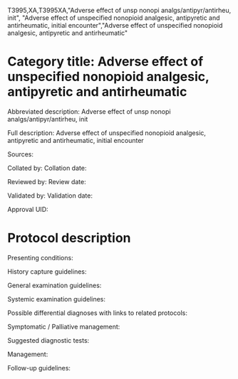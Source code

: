 T3995,XA,T3995XA,"Adverse effect of unsp nonopi analgs/antipyr/antirheu, init", "Adverse effect of unspecified nonopioid analgesic, antipyretic and antirheumatic, initial encounter","Adverse effect of unspecified nonopioid analgesic, antipyretic and antirheumatic"
# Category title: Adverse effect of unspecified nonopioid analgesic, antipyretic and antirheumatic

Abbreviated description: Adverse effect of unsp nonopi analgs/antipyr/antirheu, init

Full description: Adverse effect of unspecified nonopioid analgesic, antipyretic and antirheumatic, initial encounter

Sources:

Collated by:
Collation date:

Reviewed by:
Review date:

Validated by:
Validation date:

Approval UID:

# Protocol description

Presenting conditions:

History capture guidelines:

General examination guidelines:

Systemic examination guidelines:

Possible differential diagnoses with links to related protocols:

Symptomatic / Palliative management:

Suggested diagnostic tests:

Management:

Follow-up guidelines:
